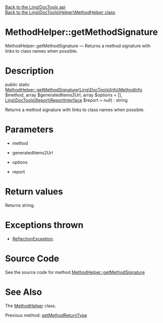 [Back to the Ling/DocTools api](https://github.com/lingtalfi/DocTools/blob/master/doc/api/Ling/DocTools.md)<br>
[Back to the Ling\DocTools\Helper\MethodHelper class](https://github.com/lingtalfi/DocTools/blob/master/doc/api/Ling/DocTools/Helper/MethodHelper.md)


MethodHelper::getMethodSignature
================



MethodHelper::getMethodSignature — Returns a method signature with links to class names when possible.




Description
================


public static [MethodHelper::getMethodSignature](https://github.com/lingtalfi/DocTools/blob/master/doc/api/Ling/DocTools/Helper/MethodHelper/getMethodSignature.md)([Ling\DocTools\Info\MethodInfo](https://github.com/lingtalfi/DocTools/blob/master/doc/api/Ling/DocTools/Info/MethodInfo.md) $method, array $generatedItems2Url, array $options = [], [Ling\DocTools\Report\ReportInterface](https://github.com/lingtalfi/DocTools/blob/master/doc/api/Ling/DocTools/Report/ReportInterface.md) $report = null) : string




Returns a method signature with links to class names when possible.




Parameters
================


- method

    

- generatedItems2Url

    

- options

    

- report

    


Return values
================

Returns string.


Exceptions thrown
================

- [ReflectionException](http://php.net/manual/en/class.reflectionexception.php).&nbsp;







Source Code
===========
See the source code for method [MethodHelper::getMethodSignature](/blob/master/Helper/MethodHelper.php#L83-L227)


See Also
================

The [MethodHelper](https://github.com/lingtalfi/DocTools/blob/master/doc/api/Ling/DocTools/Helper/MethodHelper.md) class.

Previous method: [getMethodReturnType](https://github.com/lingtalfi/DocTools/blob/master/doc/api/Ling/DocTools/Helper/MethodHelper/getMethodReturnType.md)<br>

